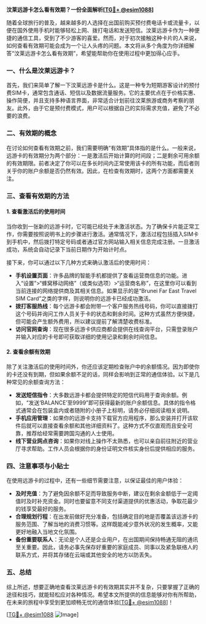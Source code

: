 **汶莱远游卡怎么看有效期？一份全面解析[[TG💪+ @esim1088](https://t.me/s/esim1088)]**

随着全球旅行的普及，越来越多的人选择在出国前购买预付费电话卡或流量卡，以便在国外使用手机时能够轻松上网、拨打电话和发送短信。汶莱远游卡作为一种便捷的通信工具，受到了不少游客的喜爱。然而，对于初次接触这种卡片的人来说，如何查看有效期可能会成为一个让人头疼的问题。本文将从多个角度为你详细解答“汶莱远游卡怎么看有效期”，希望能帮助你在使用过程中更加得心应手。

### 一、什么是汶莱远游卡？

首先，我们来简单了解一下汶莱远游卡是什么。这是一种专为短期游客设计的预付费SIM卡，通常包含通话、短信以及数据流量服务。它的主要优点在于价格实惠、操作简便，并且支持多种语言界面，非常适合计划前往汶莱旅游或商务考察的朋友。此外，由于它是预付费模式，用户可以根据自己的实际需求充值，避免了不必要的浪费。

### 二、有效期的概念

在讨论如何查看有效期之前，我们需要明确“有效期”具体指的是什么。一般来说，远游卡的有效期分为两个部分：一是激活后开始计算的时间段；二是剩余可用余额的有效期限。前者决定了你可以在多长时间内正常使用该卡的所有功能，而后者则关乎你的账户余额是否仍然有效。因此，在检查有效期时，这两个方面都需要关注。

### 三、查看有效期的方法

#### 1. 查看激活后的使用时间
当你收到一张新的远游卡时，它可能已经处于未激活状态。为了确保卡片能正常工作，你需要按照说明书上的步骤进行激活。通常情况下，激活过程包括插入SIM卡到手机中，然后拨打特定号码或者通过官方网站输入相关信息完成注册。一旦激活成功，系统会自动记录下当前日期作为开始计时点。

接下来，你可以通过以下几种方式来确认激活后的使用时间：
- **手机设置页面**：许多品牌的智能手机都提供了查看运营商信息的功能。进入“设置”>“蜂窝移动网络”（或类似选项）>“运营商名称”，在这里你可以看到当前连接的网络提供商及其相关信息。如果显示的是“Brunei Far East Travel SIM Card”之类的字样，则说明你的远游卡已经成功激活。
- **拨打客服热线**：每个远游卡都会附带一个客户服务热线号码，你可以直接拨打这个号码并询问工作人员关于卡的状态和剩余时间。这种方式虽然方便快捷，但可能会产生额外费用，所以建议提前了解清楚收费标准。
- **访问官网查询**：现在很多远游卡供应商都会提供在线查询平台，只需登录账户并输入对应的卡号即可获取详细的使用记录和剩余时间信息。

#### 2. 查看余额有效期
除了关注激活后的使用时间外，你还应该定期检查账户中的余额情况。因为即使你的卡还没有到期，但如果余额不足的话，同样会影响到正常的通信体验。以下是几种常见的余额查询方法：

- **发送短信指令**：大多数远游卡都会提供特定的短信代码用于查询余额。例如，“发送‘BALANCE’至9999”即可获得最新的账户余额信息。具体的指令格式通常会在包装盒内或者随附的小册子上标明，请务必仔细阅读相关说明。
- **手机应用管理**：如果你的远游卡支持下载官方应用程序，那么安装并打开该软件后就可以直接查看余额和其他详细资料了。这种方式不仅直观而且安全可靠，推荐给经常需要跨国沟通的人士使用。
- **线下营业网点咨询**：如果你对线上操作不太熟悉，也可以亲自前往附近的营业厅寻求帮助。工作人员会根据你的身份证明文件核实身份后提供相应的服务。

### 四、注意事项与小贴士

在使用远游卡的过程中，还有一些细节需要注意，以保证最佳的用户体验：

- **及时充值**：为了避免因余额不足而导致服务中断，建议在剩余金额低于一定阈值时及时补充资金。同时也要留意不同支付渠道提供的优惠活动，争取花最少的钱享受最好的服务。
- **合理规划行程**：在出发前做好充分准备，包括确定目的地是否覆盖该远游卡的服务范围、了解当地的消费习惯等。这样既能减少意外状况的发生概率，又能更好地融入当地文化氛围。
- **备份重要联系人**：无论是个人还是企业用户，在出国期间保持畅通无阻的通讯至关重要。因此，请务必事先保存好重要的家庭成员、同事以及紧急联络人的联系方式，并将其存储在云端或其他安全的地方以防丢失。

### 五、总结

综上所述，想要正确地查看汶莱远游卡的有效期其实并不复杂，只要掌握了正确的途径和技巧，就能轻松应对各种情况。希望本文所提供的信息能够对你有所帮助，在未来的旅程中享受到更加顺畅无忧的通信体验[[TG💪+ @esim1088](https://t.me/s/esim1088)]！

[[TG💪+ @esim1088](https://t.me/s/esim1088) ![Image](https://i.postimg.cc/4NQfJmqS/Snipaste-2025-05-13-00-14-12.png)]